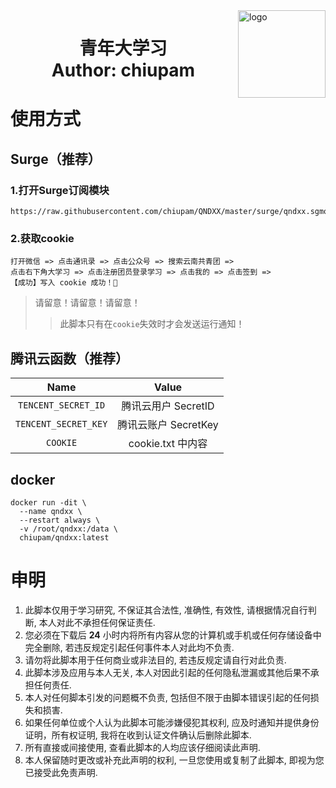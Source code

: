 <img src="https://raw.githubusercontent.com/chiupam/surge/main/boxjs/icon/qndxx.jpg" alt="logo" width="140" height="140" align="right">

<h1 align="center">
  青年大学习
  <br>
  Author: chiupam
</h1>

# 使用方式
## Surge（推荐）
### 1.打开Surge订阅模块
```text
https://raw.githubusercontent.com/chiupam/QNDXX/master/surge/qndxx.sgmodule
```
### 2.获取cookie
```text
打开微信 => 点击通讯录 => 点击公众号 => 搜索云南共青团 => 
点击右下角大学习 => 点击注册团员登录学习 => 点击我的 => 点击签到 => 
【成功】写入 cookie 成功！🎉
```
> 请留意！请留意！请留意！
>> 此脚本只有在`cookie`失效时才会发送运行通知！

## 腾讯云函数（推荐）

| Name | Value |
|:---:|:---:|
|`TENCENT_SECRET_ID`| 腾讯云用户 SecretID|
|`TENCENT_SECRET_KEY`| 腾讯云账户 SecretKey|
|`COOKIE`| cookie.txt 中内容|

## docker

```shell
docker run -dit \
  --name qndxx \
  --restart always \
  -v /root/qndxx:/data \
  chiupam/qndxx:latest
```

# 申明
1. 此脚本仅用于学习研究, 不保证其合法性, 准确性, 有效性, 请根据情况自行判断, 本人对此不承担任何保证责任.
2. 您必须在下载后 **24** 小时内将所有内容从您的计算机或手机或任何存储设备中完全删除, 若违反规定引起任何事件本人对此均不负责.
3. 请勿将此脚本用于任何商业或非法目的, 若违反规定请自行对此负责.
4. 此脚本涉及应用与本人无关, 本人对因此引起的任何隐私泄漏或其他后果不承担任何责任.
5. 本人对任何脚本引发的问题概不负责, 包括但不限于由脚本错误引起的任何损失和损害.
6. 如果任何单位或个人认为此脚本可能涉嫌侵犯其权利, 应及时通知并提供身份证明，所有权证明, 我将在收到认证文件确认后删除此脚本.
7. 所有直接或间接使用, 查看此脚本的人均应该仔细阅读此声明.
8. 本人保留随时更改或补充此声明的权利, 一旦您使用或复制了此脚本, 即视为您已接受此免责声明.

